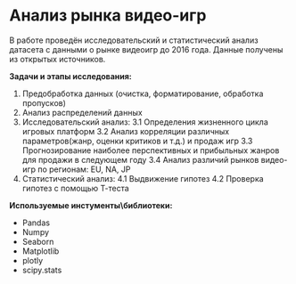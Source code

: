 # Анализ рынка видео-игр

В работе проведён исследовательский и статистический анализ датасета с данными о рынке видеоигр до 2016 года.
Данные получены из открытых источников. 

**Задачи и  этапы исследования:**
1. Предобработка данных (очистка, форматирование, обработка пропусков)
2. Анализ распределений данных
3. Исследовательский анализ:
 3.1 Определения жизненного цикла игровых платформ
 3.2 Анализ корреляции различных параметров(жанр, оценки критиков и т.д.) и продаж игр
 3.3 Прогнозирование наиболее перспективных и прибыльных жанров для продажи в следующем году
 3.4 Анализ различий рынков видео-игр по регионам: EU, NA, JP
4. Статистический анализ:
 4.1 Выдвижение гипотез
 4.2 Проверка гипотез с помощью Т-теста

**Используемые инстументы\библиотеки:**
- Pandas
- Numpy
- Seaborn
- Matplotlib
- plotly
- scipy.stats